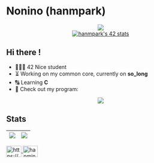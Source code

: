 # Nonino (hanmpark)

<div align="center">
  <a href="https://profile.intra.42.fr/users/hanmpark">
    <img src="https://badgen.net/badge/Born2Code/hanmpark/blue?cache=86400&icon=https://meta.intra.42.fr/images/42_logo.svg">
  </a>
</div>

<div align="center">
  <a href="https://profile.intra.42.fr/users/hanmpark">
     <img src="https://badge42.vercel.app/api/v2/clcvxdux200060fl3ltvbuwm2/stats?cursusId=21&coalitionId=122" alt="hanmpark's 42 stats" />
  </a>
</div>

## Hi there !

* 👨🏻‍💻 42 Nice student
* ⏳ Working on my common core, currently on **so_long**
* 🔠 Learning **C**
* 🌱 Check out my program:

<div align="center">
  <a href="https://github.com/Nonino42/scholarship_logtime">
    <img src="https://github-readme-stats.vercel.app/api/pin/?username=nonino42&repo=scholarship_logtime&theme=ayu-mirage">
  </a>
</div>

## Stats

| <a href="https://github.com/Nonino42"><img src="https://github-readme-stats.vercel.app/api?username=nonino42&count_private=true&show_icons=true&theme=ayu-mirage" /></a> | <a href="https://github.com/Nonino42"><img src="https://github-readme-streak-stats.herokuapp.com/?user=nonino42&theme=ayu-mirage" /></a> |
| ------------- | ------------- |

<div align="left">
  <a href="https://fr.linkedin.com/in/hanmin-park-83239718b/en?trk=people-guest_people_search-card" target="blank">
    <img align="center" src="https://raw.githubusercontent.com/rahuldkjain/github-profile-readme-generator/master/src/images/icons/Social/linked-in-alt.svg" alt="https://www.linkedin.com/in/hanmin-park-83239718b/" height="30" width="40" />
  </a>
  <a href="https://instagram.com/hanmin.prk" target="blank">
    <img align="center" src="https://raw.githubusercontent.com/rahuldkjain/github-profile-readme-generator/master/src/images/icons/Social/instagram.svg" alt="hanmin.prk" height="30" width="40" />
  </a>
</div>
